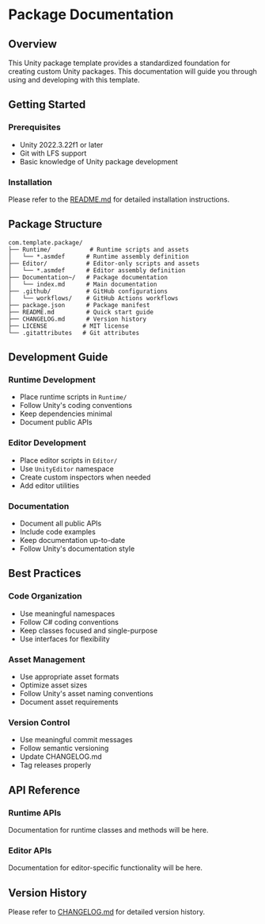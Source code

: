 # Package Documentation

## Overview

This Unity package template provides a standardized foundation for creating custom Unity packages. This documentation will guide you through using and developing with this template.

## Getting Started

### Prerequisites
- Unity 2022.3.22f1 or later
- Git with LFS support
- Basic knowledge of Unity package development

### Installation
Please refer to the [README.md](../README.md) for detailed installation instructions.

## Package Structure

```
com.template.package/
├── Runtime/           # Runtime scripts and assets
│   └── *.asmdef      # Runtime assembly definition
├── Editor/           # Editor-only scripts and assets
│   └── *.asmdef      # Editor assembly definition
├── Documentation~/   # Package documentation
│   └── index.md      # Main documentation
├── .github/          # GitHub configurations
│   └── workflows/    # GitHub Actions workflows
├── package.json      # Package manifest
├── README.md         # Quick start guide
├── CHANGELOG.md      # Version history
├── LICENSE          # MIT license
└── .gitattributes   # Git attributes
```

## Development Guide

### Runtime Development
- Place runtime scripts in `Runtime/`
- Follow Unity's coding conventions
- Keep dependencies minimal
- Document public APIs

### Editor Development
- Place editor scripts in `Editor/`
- Use `UnityEditor` namespace
- Create custom inspectors when needed
- Add editor utilities

### Documentation
- Document all public APIs
- Include code examples
- Keep documentation up-to-date
- Follow Unity's documentation style

## Best Practices

### Code Organization
- Use meaningful namespaces
- Follow C# coding conventions
- Keep classes focused and single-purpose
- Use interfaces for flexibility

### Asset Management
- Use appropriate asset formats
- Optimize asset sizes
- Follow Unity's asset naming conventions
- Document asset requirements

### Version Control
- Use meaningful commit messages
- Follow semantic versioning
- Update CHANGELOG.md
- Tag releases properly

## API Reference

### Runtime APIs
Documentation for runtime classes and methods will be here.

### Editor APIs
Documentation for editor-specific functionality will be here.

## Version History
Please refer to [CHANGELOG.md](../CHANGELOG.md) for detailed version history. 